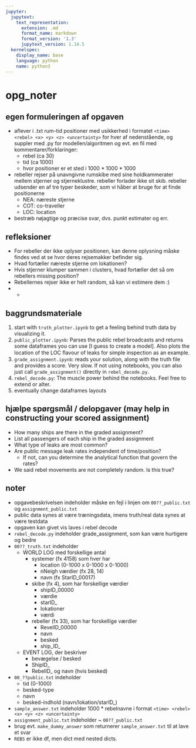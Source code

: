 ```yaml
---
jupyter:
  jupytext:
    text_representation:
      extension: .md
      format_name: markdown
      format_version: '1.3'
      jupytext_version: 1.14.5
  kernelspec:
    display_name: base
    language: python
    name: python3
---
```


# opg_noter
## egen formuleringen af opgaven
- aflever i .txt  rum-tid positioner med usikkerhed i formatet `<time> <rebel> <x> <y> <z> <uncertainty>` for hver af nedenstående, og suppler med .py for modellen/algoritmen og evt. en fil med kommentarer/forklaringer:
    - rebel (ca 30)
    - tid (ca 1000)
    - hvor positioner er et sted i 1000 * 1000 * 1000
- rebeller rejser på unavngivne rumskibe med sine holdkammerater mellem stjerner og stjerneklustre. rebeller forlader ikke sit skib. rebeller udsender en af tre typer beskeder, som vi håber at bruge for at finde positionerne
    - NEA: næreste stjerne
    - COT: co-traveller
    - LOC: location
- bestræb nøjagtige og præcise svar, dvs. punkt estimater og err. 

## refleksioner
* For rebeller der ikke oplyser positionen, kan denne oplysning måske findes ved at se hvor deres rejsemakker befinder sig.
* Hvad fortæller næreste stjerne om lokationen?
* Hvis stjerner klumper sammen i clusters, hvad fortæller det så om rebellers missing position?
* Rebellernes rejser ikke er helt random, så kan vi estimere dem :)
* 
    * [](https://en.wikipedia.org/wiki/Training,_validation,_and_test_data_sets)

## baggrundsmateriale
1. start with `truth_plotter.ipynb` to get a feeling behind truth data by visualizing it.
2. `public_plotter.ipynb`: Parses the public rebel broadcasts and returns some dataframes you can use [I guess to create a model]. Also plots the location of the LOC ﬂavour of leaks for simple inspection as an example.
3. `grade_assignment.ipynb`: reads your solution, along with the truth file and provides a score. Very slow. If not using notebooks, you can also just call `grade_assignment()` directly in `rebel_decode.py`.
4. `rebel_decode.py`: The muscle power behind the notebooks. Feel free to extend or alter. 
5. eventually change dataframes layouts 

## hjælpe spørgsmål / delopgaver (may help in constructing your scored assignment)
- How many ships are there in the graded assignment?
- List all passengers of each ship in the graded assignment
- What type of leaks are most common?
- Are public message leak rates independent of time/position?
    - If not, can you determine the analytical function that govern the rates?
- We said rebel movements are not completely random. Is this true?

## noter
- opgavebeskrivelsen indeholder måske en fejl i linjen om `00??_public.txt` og `assignment_public.txt`
- public data synes at være træningsdata, imens truth/real data synes at være testdata
- opgaven kan givet vis laves i rebel decode
- `rebel_decode.py` indeholder grade_assignment, som kan være hurtigere og bedre
- `00??_truth.txt` indeholder 
    - WORLD LOG med forskellige antal
        - systemer (fx 4158) som hver har
            - location (0-1000 x 0-1000 x 0-1000)
            - nNeigh værdier (fx 28, 14)
            - navn (fx StarID_00017)
        - skibe (fx 4), som har forskellige værdier
            - shipID_00000
            - værdie
            - starID_
            - lokationer
            - værdi
        - rebeller (fx 33), som har forskellige værdier
            - RevelID_00000
            - navn
            - besked
            - ship_ID_
    - EVENT LOG, der beskriver
        - bevægelse / besked
        - ShipID_
        - RebelID_ og navn (hvis besked)
- `00_??public.txt` indeholder
    - tid (0-1000)
    - besked-type
    - navn
    - besked-indhold (navn/lokation/starID_)
- `sample_answer.txt` indeholder 1000 * rebelnavne i format `<time> <rebel> <x> <y> <z> <uncertainty>`
- `assignment_public.txt` indeholder ~ `00??_public.txt`
- brug evt. `make_dummy_answer` som returnerer `sample_answer.txt` til at lave et svar
- `REBS` er ikke df, men dict med nested dicts. 
